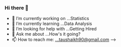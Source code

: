 ### Hi there 👋




- 🔭 I’m currently working on ...Statistics
- 🌱 I’m currently learning ...Data Analysis
- 🤔 I’m looking for help with ...Getting Hired
- 💬 Ask me about ...How's it going?
- 📫 How to reach me: ...taushaikh90@gmail.com
-->
